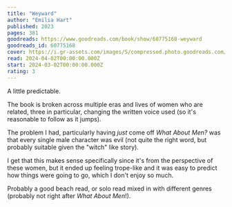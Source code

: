 ```yaml
---
title: "Weyward"
author: "Emilia Hart"
published: 2023
pages: 381
goodreads: https://www.goodreads.com/book/show/60775168-weyward
goodreads_id: 60775168
cover: https://i.gr-assets.com/images/S/compressed.photo.goodreads.com/books/1657384013l/60775168._SX315_.jpg
read: 2024-04-02T00:00:00.000Z
start: 2024-03-02T00:00:00.000Z
rating: 3
---
```


A little predictable.

The book is broken across multiple eras and lives of women who are related, three in particular, changing the written voice used (so it's reasonable to follow as it jumps).

The problem I had, particularly having *just* come off _What About Men?_ was that every single male character was evil (not quite the right word, but probably suitable given the "witch" like story). 

I get that this makes sense specifically since it's from the perspective of these women, but it ended up feeling trope-like and it was easy to predict how things were going to go, which I don't enjoy so much. 

Probably a good beach read, or solo read mixed in with different genres (probably not right after _What About Men_!).
